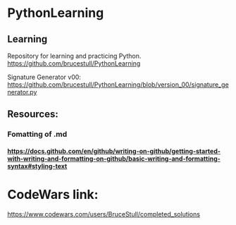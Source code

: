 # PythonLearning
## Learning

Repository for learning and practicing Python.
https://github.com/brucestull/PythonLearning

Signature Generator v00:
https://github.com/brucestull/PythonLearning/blob/version_00/signature_generator.py

## Resources:
### Fomatting of .md
#### https://docs.github.com/en/github/writing-on-github/getting-started-with-writing-and-formatting-on-github/basic-writing-and-formatting-syntax#styling-text

# CodeWars link:
https://www.codewars.com/users/BruceStull/completed_solutions
